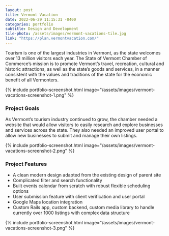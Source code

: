 ```yaml
---
layout: post
title: Vermont Vacation
date: 2022-06-29 11:15:31 -0400
categories: portfolio
subtitle: Design and Development
tile-photo: /assets/images/vermont-vacations-tile.jpg
link: "https://plan.vermontvacation.com/"
---
```


Tourism is one of the largest industries in Vermont, as the state welcomes over 13 million visitors each year. The State of Vermont Chamber of Commerce’s mission is to promote Vermont’s travel, recreation, cultural and historic attractions, as well as the state’s goods and services, in a manner consistent with the values and traditions of the state for the economic benefit of all Vermonters.

{% include portfolio-screenshot.html image="/assets/images/vermont-vacations-screenshot-1.png" %}

### Project Goals

As Vermont’s tourism industry continued to grow, the chamber needed a website that would allow visitors to easily research and explore businesses and services across the state. They also needed an improved user portal to allow new businesses to submit and manage their own listings. 

{% include portfolio-screenshot.html image="/assets/images/vermont-vacations-screenshot-2.png" %}

### Project Features
- A clean modern design adapted from the existing design of parent site
- Complicated filter and search functionality
- Built events calendar from scratch with robust flexible scheduling options
- User submission feature with client verification and user portal
- Google Maps location integration
- Custom Rails app, custom backend, custom media library to handle currently over 1000 listings with complex data structure

{% include portfolio-screenshot.html image="/assets/images/vermont-vacations-screenshot-3.png" %}